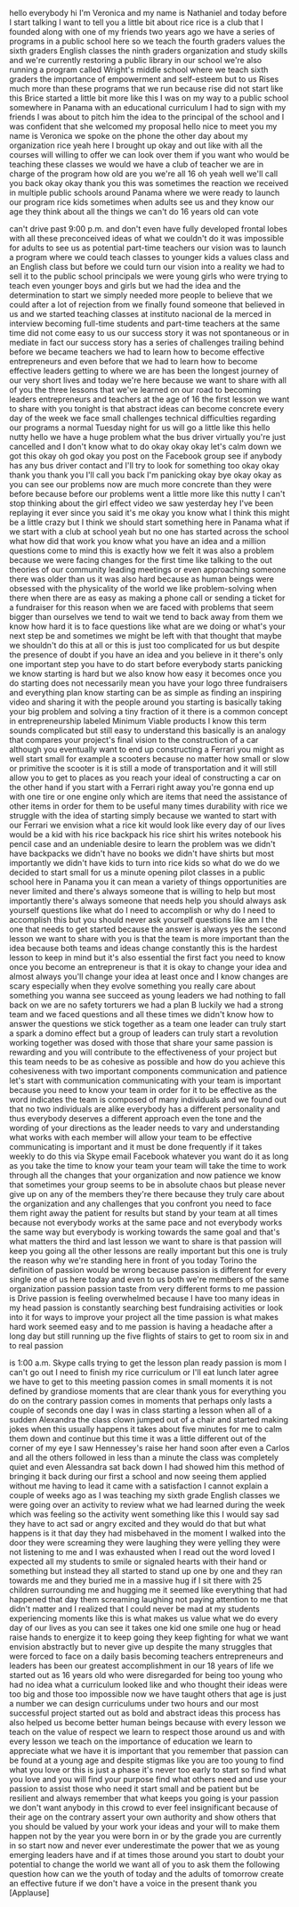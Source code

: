 
hello everybody hi I&#39;m Veronica and my
name is Nathaniel and today before I
start talking I want to tell you a
little bit about rice rice is a club
that I founded along with one of my
friends two years ago we have a series
of programs in a public school here so
we teach the fourth graders values the
sixth graders English classes the ninth
graders organization and study skills
and we&#39;re currently restoring a public
library in our school we&#39;re also running
a program called Wright&#39;s middle school
where we teach sixth graders the
importance of empowerment and
self-esteem
but to us Rises much more than these
programs that we run because rise did
not start like this
Brice started a little bit more like
this I was on my way to a public school
somewhere in Panama with an educational
curriculum I had to sign with my friends
I was about to pitch him the idea to the
principal of the school and I was
confident that she welcomed my proposal
hello nice to meet you my name is
Veronica we spoke on the phone the other
day about my organization rice yeah here
I brought up okay and out like with all
the courses will willing to offer we can
look over them if you want who would be
teaching these classes we would we have
a club of teacher we are in charge of
the program how old are you we&#39;re all 16
oh yeah well we&#39;ll call you back okay
okay thank you this was sometimes the
reaction we received in multiple public
schools around Panama where we were
ready to launch our program rice kids
sometimes when adults see us and they
know our age they think about all the
things we can&#39;t do 16 years old can vote

can&#39;t drive past 9:00 p.m. and don&#39;t
even have fully developed frontal lobes
with all these preconceived ideas of
what we couldn&#39;t do it was impossible
for adults to see us as potential
part-time teachers our vision was to
launch a program where we could teach
classes to younger kids a values class
and an English class but before we could
turn our vision into a reality
we had to sell it to the public school
principals we were young girls who were
trying to teach even younger boys and
girls but we had the idea and the
determination to start we simply needed
more people to believe that we could
after a lot of rejection from
we finally found someone that believed
in us and we started teaching classes at
instituto nacional de la merced in
interview
becoming full-time students and
part-time teachers at the same time did
not come easy to us
our success story it was not spontaneous
or in mediate in fact our success story
has a series of challenges trailing
behind before we became teachers we had
to learn how to become effective
entrepreneurs and even before that we
had to learn how to become effective
leaders getting to where we are has been
the longest journey of our very short
lives and today we&#39;re here because we
want to share with all of you the three
lessons that we&#39;ve learned on our road
to becoming leaders entrepreneurs and
teachers at the age of 16 the first
lesson we want to share with you tonight
is that abstract ideas can become
concrete every day of the week we face
small challenges technical difficulties
regarding our programs a normal Tuesday
night for us will go a little like this
hello
nutty hello we have a huge problem what
the bus driver virtually you&#39;re just
cancelled and I don&#39;t know what to do
okay okay okay let&#39;s calm down we got
this okay
oh god okay you post on the Facebook
group see if anybody has any bus driver
contact and I&#39;ll try to look for
something too okay okay thank you thank
you I&#39;ll call you back I&#39;m panicking
okay bye
okay okay as you can see our problems
now are much more concrete than they
were before because before our problems
went a little more like this nutty I
can&#39;t stop thinking about the girl
effect video we saw yesterday
hey I&#39;ve been replaying it ever since
you said it&#39;s me okay you know what I
think this might be a little crazy but I
think we should start something here in
Panama what if we start with a club at
school yeah but no one has started
across the school what how did that work
you know what you have an idea and a
million questions come to mind this is
exactly how we felt it was also a
problem because we were facing changes
for the first time like talking to the
out theories of our community leading
meetings or even approaching someone
there was older than us it was also hard
because as human beings were obsessed
with the physicality of the world we
like problem-solving when there when
there are as easy as making a phone call
or sending a ticket
for a fundraiser for this reason when we
are faced with problems that seem bigger
than ourselves we tend to wait we tend
to back away from them
we know how hard it is to face questions
like what are we doing or what&#39;s your
next step be and sometimes we might be
left with that thought that maybe we
shouldn&#39;t do this at all or this is just
too complicated for us but despite the
presence of doubt if you have an idea
and you believe in it there&#39;s only one
important step you have to do start
before everybody starts panicking
we know starting is hard but we also
know how easy it becomes once you do
starting does not necessarily mean you
have your logo three fundraisers and
everything plan know starting can be as
simple as finding an inspiring video and
sharing it with the people around you
starting is basically taking your big
problem and solving a tiny fraction of
it there is a common concept in
entrepreneurship labeled Minimum Viable
products I know this term sounds
complicated but still easy to understand
this basically is an analogy that
compares your project&#39;s final vision to
the construction of a car although you
eventually want to end up constructing a
Ferrari you might as well start small
for example a scooters because no matter
how small or slow or primitive the
scooter is it is still a mode of
transportation and it will still allow
you to get to places as you reach your
ideal of constructing a car on the other
hand if you start with a Ferrari right
away you&#39;re gonna end up with one tire
or one engine only which are items that
need the assistance of other items in
order for them to be useful many times
durability with rice we struggle with
the idea of starting simply because we
wanted to start with our Ferrari we
envision what a rice kit would look like
every day of our lives would be a kid
with his rice backpack his rice shirt
his writes notebook his pencil case and
an undeniable desire to learn the
problem was we didn&#39;t have backpacks we
didn&#39;t have no books we didn&#39;t have
shirts but most importantly we didn&#39;t
have kids to turn into rice kids so what
do we do we decided to start small for
us a minute opening pilot classes in a
public school here in Panama
you it can mean a variety of things
opportunities are never limited and
there&#39;s always someone that is willing
to help but most importantly there&#39;s
always someone that needs help you
should always ask yourself questions
like what do I need to accomplish or why
do I need to accomplish this but you
should never ask yourself questions like
am I the one that needs to get started
because the answer is always yes the
second lesson we want to share with you
is that the team is more important than
the idea because both teams and ideas
change constantly this is the hardest
lesson to keep in mind but it&#39;s also
essential the first fact you need to
know once you become an entrepreneur is
that it is okay to change your idea and
almost always you&#39;ll change your idea at
least once and I know changes are scary
especially when they evolve something
you really care about something you
wanna see succeed as young leaders we
had nothing to fall back on we are no
safety torturers we had a plan B luckily
we had a strong team and we faced
questions and all these times we didn&#39;t
know how to answer the questions we
stick together as a team one leader can
truly start a spark a domino effect but
a group of leaders can truly start a
revolution working together was dosed
with those that share your same passion
is rewarding and you will contribute to
the effectiveness of your project but
this team needs to be as cohesive as
possible and how do you achieve this
cohesiveness with two important
components communication and patience
let&#39;s start with communication
communicating with your team is
important because you need to know your
team in order for it to be effective as
the word indicates the team is composed
of many individuals and we found out
that no two individuals are alike
everybody has a different personality
and thus everybody deserves a different
approach even the tone and the wording
of your directions as the leader needs
to vary and understanding what works
with each member will allow your team to
be effective communicating is important
and it must be done frequently if it
takes weekly to do this via Skype email
Facebook whatever you want do it as long
as you take the time to know your team
your team will take the time to work
through all the changes that your
organization
and now patience we know that sometimes
your group seems to be in absolute chaos
but please never give up on any of the
members they&#39;re there because they truly
care about the organization and any
challenges that you confront you need to
face them right away the patient for
results but stand by your team at all
times because not everybody works at the
same pace and not everybody works the
same way but everybody is working
towards the same goal and that&#39;s what
matters the third and last lesson we
want to share is that passion will keep
you going all the other lessons are
really important but this one is truly
the reason why we&#39;re standing here in
front of you today
Torino the definition of passion would
be wrong because passion is different
for every single one of us here today
and even to us both we&#39;re members of the
same organization passion passion taste
from very different forms to me passion
is Drive passion is feeling overwhelmed
because I have too many ideas in my head
passion is constantly searching best
fundraising activities or look into it
for ways to improve your project all the
time passion is what makes hard work
seemed easy and to me passion is having
a headache after a long day but still
running up the five flights of stairs to
get to room six in and to real passion

is 1:00 a.m. Skype calls trying to get
the lesson plan ready passion is mom I
can&#39;t go out I need to finish my rice
curriculum or I&#39;ll eat lunch later agree
we have to get to this meeting passion
comes in small moments it is not defined
by grandiose moments that are clear
thank yous for everything you do
on the contrary passion comes in moments
that perhaps only lasts a couple of
seconds one day I was in class starting
a lesson
when all of a sudden Alexandra the class
clown jumped out of a chair and started
making jokes when this usually happens
it takes about five minutes for me to
calm them down and continue but this
time it was a little different out of
the corner of my eye I saw Hennessey&#39;s
raise her hand
soon after even a Carlos and all the
others followed in less than a minute
the class was completely quiet and even
Alessandra sat back down I had showed
him this method of bringing it back
during our first
a school and now seeing them applied
without me having to lead it came with a
satisfaction I cannot explain a couple
of weeks ago as I was teaching my sixth
grade English classes we were going over
an activity to review what we had
learned during the week which was
feeling so the activity went something
like this I would say sad they have to
act sad or angry excited and they would
do that but what happens is it that day
they had misbehaved in the moment I
walked into the door they were screaming
they were laughing they were yelling
they were not listening to me and I was
exhausted when I read out the word loved
I expected all my students to smile or
signaled hearts with their hand or
something but instead they all started
to stand up one by one and they ran
towards me and they buried me in a
massive hug if I sit there with 25
children surrounding me and hugging me
it seemed like everything that had
happened that day them screaming
laughing not paying attention to me that
didn&#39;t matter and I realized that I
could never be mad at my students
experiencing moments like this is what
makes us value what we do every day of
our lives as you can see it takes one
kid one smile one hug or head raise
hands to energize it to keep going they
keep fighting for what we want envision
abstractly but to never give up despite
the many struggles that were forced to
face on a daily basis becoming teachers
entrepreneurs and leaders has been our
greatest accomplishment in our 18 years
of life we started out as 16 years old
who were disregarded for being too young
who had no idea what a curriculum looked
like and who thought their ideas were
too big and those too impossible now we
have taught others that age is just a
number we can design curriculums under
two hours and our most successful
project started out as bold and abstract
ideas this process has also helped us
become better human beings because with
every lesson we teach on the value of
respect we learn to respect those around
us and with every lesson we teach on the
importance of education we learn to
appreciate what we have it is important
that you remember that passion can be
found at a young age and despite stigmas
like you are too young to find what you
love or this is just a phase
it&#39;s never too early to start so find
what you love and you will find your
purpose find what others need and use
your passion to assist those who need it
start small and be patient but be
resilient and always remember that what
keeps you going is your passion we don&#39;t
want anybody in this crowd to ever feel
insignificant because of their age
on the contrary assert your own
authority and show others that you
should be valued by your work your ideas
and your will to make them happen not by
the year you were born in or by the
grade you are currently in so start now
and never ever underestimate the power
that we as young emerging leaders have
and if at times those around you start
to doubt your potential to change the
world we want all of you to ask them the
following question how can we the youth
of today and the adults of tomorrow
create an effective future if we don&#39;t
have a voice in the present thank you
[Applause]
